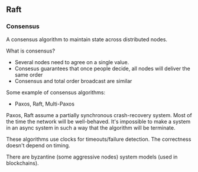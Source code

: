 

## Raft 

### Consensus

A consensus algorithm to maintain state across distributed nodes.

What is consensus?
- Several nodes need to agree on a single value. 
- Consesus guarantees that once people decide, all nodes will deliver the same
  order
- Consensus and total order broadcast are similar

Some example of consensus algorithms:
- Paxos, Raft, Multi-Paxos

Paxos, Raft assume a partially synchronous crash-recovery system. Most of the
time the network will be well-behaved. It's impossible to make a system in an
async system in such a way that the algorithm will be terminate.

These algorithms use clocks for timeouts/failure detection. The correctness
doesn't depend on timing.

There are byzantine (some aggressive nodes) system models (used in blockchains). 




